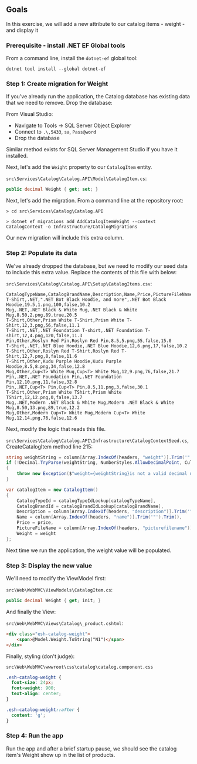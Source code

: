 
## Goals

In this exercise, we will add a new attribute to our catalog items - weight - and display it

### Prerequisite - install .NET EF Global tools

From a command line, install the `dotnet-ef` global tool:

```
dotnet tool install --global dotnet-ef
```

### Step 1: Create migration for Weight

If you've already run the application, the Catalog database has existing data that we need to remove. Drop the database:


From Visual Studio:

- Navigate to Tools -> SQL Server Object Explorer
- Connect to `.\,5433`, `sa`, `Pass@word`
- Drop the database

Similar method exists for SQL Server Management Studio if you have it installed.

Next, let's add the `Weight` property to our `CatalogItem` entity.

`src\Services\Catalog\Catalog.API\Model\CatalogItem.cs`:

```csharp
public decimal Weight { get; set; } 
```

Next, let's add the migration. From a command line at the repository root:

```
> cd src\Services\Catalog\Catalog.API

> dotnet ef migrations add AddCatalogItemWeight --context CatalogContext -o Infrastructure/CatalogMigrations
```

Our new migration will include this extra column.

### Step 2: Populate its data

We've already dropped the database, but we need to modify our seed data to include this extra value. Replace the contents of this file with below:

`src\Services\Catalog\Catalog.API\Setup\CatalogItems.csv`:

```
CatalogTypeName,CatalogBrandName,Description,Name,Price,PictureFileName,availablestock,onreorder,weight
T-Shirt,.NET,".NET Bot Black Hoodie, and more",.NET Bot Black Hoodie,19.5,1.png,100,false,10.2
Mug,.NET,.NET Black & White Mug,.NET Black & White Mug,8.50,2.png,89,true,20.5
T-Shirt,Other,Prism White T-Shirt,Prism White T-Shirt,12,3.png,56,false,11.1
T-Shirt,.NET,.NET Foundation T-shirt,.NET Foundation T-shirt,12,4.png,120,false,11.3
Pin,Other,Roslyn Red Pin,Roslyn Red Pin,8.5,5.png,55,false,15.0
T-Shirt,.NET,.NET Blue Hoodie,.NET Blue Hoodie,12,6.png,17,false,10.2
T-Shirt,Other,Roslyn Red T-Shirt,Roslyn Red T-Shirt,12,7.png,8,false,11.6
T-Shirt,Other,Kudu Purple Hoodie,Kudu Purple Hoodie,8.5,8.png,34,false,12.8
Mug,Other,Cup<T> White Mug,Cup<T> White Mug,12,9.png,76,false,21.7
Pin,.NET,.NET Foundation Pin,.NET Foundation Pin,12,10.png,11,false,32.8
Pin,.NET,Cup<T> Pin,Cup<T> Pin,8.5,11.png,3,false,30.1
T-Shirt,Other,Prism White TShirt,Prism White TShirt,12,12.png,0,false,13.7
Mug,.NET,Modern .NET Black & White Mug,Modern .NET Black & White Mug,8.50,13.png,89,true,12.2
Mug,Other,Modern Cup<T> White Mug,Modern Cup<T> White Mug,12,14.png,76,false,12.6
```

Next, modify the logic that reads this file.

`src\Services\Catalog\Catalog.API\Infrastructure\CatalogContextSeed.cs`,  CreateCatalogItem method line 215:

```csharp
string weightString = column[Array.IndexOf(headers, "weight")].Trim('"').Trim();
if (!Decimal.TryParse(weightString, NumberStyles.AllowDecimalPoint, CultureInfo.InvariantCulture, out Decimal weight))
{
    throw new Exception($"weight={weightString}is not a valid decimal number");
}

var catalogItem = new CatalogItem()
{
    CatalogTypeId = catalogTypeIdLookup[catalogTypeName],
    CatalogBrandId = catalogBrandIdLookup[catalogBrandName],
    Description = column[Array.IndexOf(headers, "description")].Trim('"').Trim(),
    Name = column[Array.IndexOf(headers, "name")].Trim('"').Trim(),
    Price = price,
    PictureFileName = column[Array.IndexOf(headers, "picturefilename")].Trim('"').Trim(),
    Weight = weight
};
```

Next time we run the application, the weight value will be populated.

### Step 3: Display the new value

We'll need to modify the ViewModel first:

`src\Web\WebMVC\ViewModels\CatalogItem.cs`:

```csharp
public decimal Weight { get; init; }
```

And finally the View:

`src\Web\WebMVC\Views\Catalog\_product.cshtml`:

```html
<div class="esh-catalog-weight">
    <span>@Model.Weight.ToString("N1")</span>
</div>
```

Finally, styling (don't judge):

`src\Web\WebMVC\wwwroot\css\catalog\catalog.component.css`

```css
.esh-catalog-weight {
  font-size: 24px;
  font-weight: 900;
  text-align: center;
}

.esh-catalog-weight::after {
  content: 'g';
}

```

### Step 4: Run the app

Run the app and after a brief startup pause, we should see the catalog item's Weight show up in the list of products.
